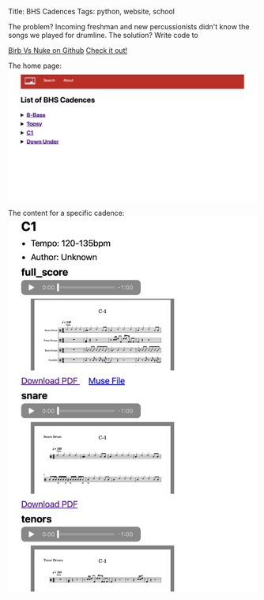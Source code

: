 Title: BHS Cadences
Tags: python, website, school

The problem? Incoming freshman and new percussionists didn't know the songs we played for drumline. The solution? Write code to 

[Birb Vs Nuke on Github](https://github.com/iamxallax/bhs-cadences)
[Check it out!](bhs-cadences.fly.dev)

The home page:
![Screenshot](../images/BHShome.png "Home Page")

The content for a specific cadence:
![Screenshot](../images/C1.png "C1")